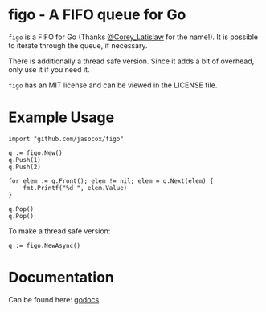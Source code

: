 figo - A FIFO queue for Go
==========================

`figo` is a FIFO for Go (Thanks
[@Corey_Latislaw](https://twitter.com/corey_latislaw) for the name!). It is
possible to iterate through the queue, if necessary.

There is additionally a thread safe version. Since it adds a bit of overhead,
only use it if you need it.

`figo` has an MIT license and can be viewed in the LICENSE file.

Example Usage
=============
	import "github.com/jasocox/figo"
	
	q := figo.New()
	q.Push(1)
	q.Push(2)
	
	for elem := q.Front(); elem != nil; elem = q.Next(elem) {
		fmt.Printf("%d ", elem.Value)
	}
	
	q.Pop()
	q.Pop()

To make a thread safe version:

	q := figo.NewAsync()

Documentation
=============
Can be found here: [godocs](http://godoc.org/github.com/jasocox/figo)

